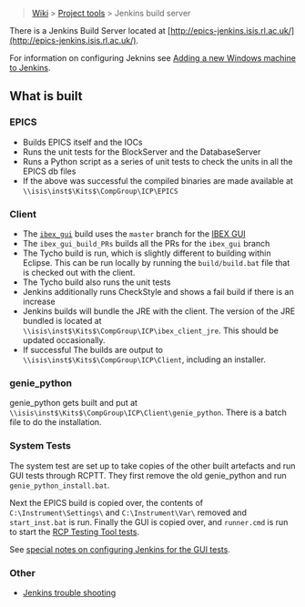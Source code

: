 > [Wiki](Home) > [Project tools](Project-tools) > Jenkins build server

There is a Jenkins Build Server located at [http://epics-jenkins.isis.rl.ac.uk/](http://epics-jenkins.isis.rl.ac.uk/).

For information on configuring Jeknins see [Adding a new Windows machine to Jenkins](Adding-a-new-Windows-machine-to-Jenkins).

## What is built

### EPICS

* Builds EPICS itself and the IOCs
* Runs the unit tests for the BlockServer and the DatabaseServer
* Runs a Python script as a series of unit tests to check the units in all the EPICS db files
* If the above was successful the compiled binaries are made available at `\\isis\inst$\Kits$\CompGroup\ICP\EPICS`

### Client

* The [`ibex_gui`](http://epics-jenkins.isis.rl.ac.uk/job/ibex_gui_build_PRs/) build uses the `master` branch for the [IBEX GUI](https://github.com/ISISComputingGroup/ibex_gui)
* The `ibex_gui_build_PRs` builds all the PRs for the `ibex_gui` branch
* The Tycho build is run, which is slightly different to building within Eclipse. This can be run locally by running the `build/build.bat` file that is checked out with the client.
* The Tycho build also runs the unit tests
* Jenkins additionally runs CheckStyle and shows a fail build if there is an increase
* Jenkins builds will bundle the JRE with the client. The version of the JRE bundled is located at `\\isis\inst$\Kits$\CompGroup\ICP\ibex_client_jre`. This should be updated occasionally.
* If successful The builds are output to `\\isis\inst$\Kits$\CompGroup\ICP\Client`, including an installer.

### genie_python

genie_python gets built and put at `\\isis\inst$\Kits$\CompGroup\ICP\Client\genie_python`. There is a batch file to do the installation.

### System Tests

The system test are set up to take copies of the other built artefacts and run GUI tests through RCPTT. They first remove the old genie_python and run `genie_python_install.bat`.

Next the EPICS build is copied over, the contents of `C:\Instrument\Settings\` and `C:\Instrument\Var\` removed and `start_inst.bat` is run. Finally the GUI is copied over, and `runner.cmd` is run to start the [RCP Testing Tool tests](System-Testing-with-RCPTT).

See [special notes on configuring Jenkins for the GUI tests](Adding-a-new-Windows-machine-to-Jenkins#jenkins_gui_tests).

### Other

* [Jenkins trouble shooting](Jenkins-Trouble-Shooting)
